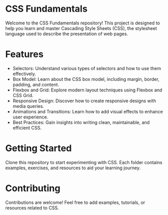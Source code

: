 # CSS Fundamentals
Welcome to the CSS Fundamentals repository! This project is designed to help you learn and master Cascading Style Sheets (CSS), the stylesheet language used to describe the presentation of web pages.

# Features
- Selectors: Understand various types of selectors and how to use them effectively.
- Box Model: Learn about the CSS box model, including margin, border, padding, and content.
- Flexbox and Grid: Explore modern layout techniques using Flexbox and CSS Grid.
- Responsive Design: Discover how to create responsive designs with media queries.
- Animations and Transitions: Learn how to add visual effects to enhance user experience.
- Best Practices: Gain insights into writing clean, maintainable, and efficient CSS.
# Getting Started
Clone this repository to start experimenting with CSS. Each folder contains examples, exercises, and resources to aid your learning journey.

# Contributing
Contributions are welcome! Feel free to add examples, tutorials, or resources related to CSS.
